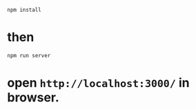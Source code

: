 ```
npm install
```
# then

```
npm run server
```

# open ``http://localhost:3000/``   in browser.
